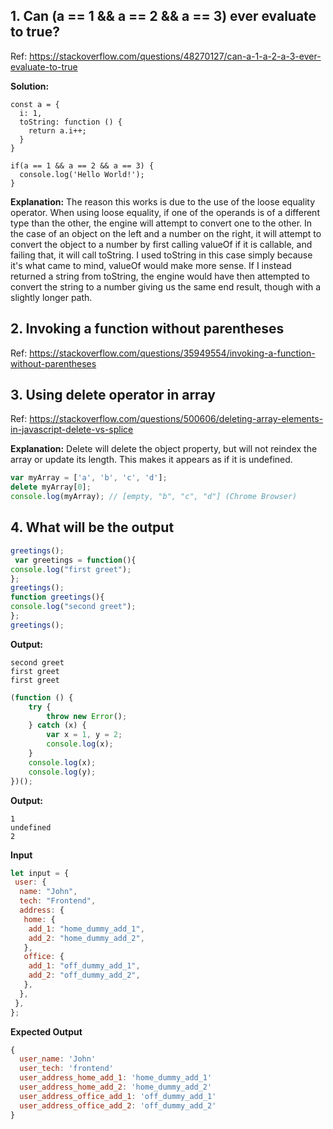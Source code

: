 ## 1. Can (a == 1 && a == 2 && a == 3) ever evaluate to true?
Ref: https://stackoverflow.com/questions/48270127/can-a-1-a-2-a-3-ever-evaluate-to-true

**Solution:**
```
const a = {
  i: 1,
  toString: function () {
    return a.i++;
  }
}

if(a == 1 && a == 2 && a == 3) {
  console.log('Hello World!');
}
```
**Explanation:**
The reason this works is due to the use of the loose equality operator. When using loose equality, if one of the operands is of a different type than the other, the engine will attempt to convert one to the other. In the case of an object on the left and a number on the right, it will attempt to convert the object to a number by first calling valueOf if it is callable, and failing that, it will call toString. I used toString in this case simply because it's what came to mind, valueOf would make more sense. If I instead returned a string from toString, the engine would have then attempted to convert the string to a number giving us the same end result, though with a slightly longer path.


## 2. Invoking a function without parentheses
Ref: https://stackoverflow.com/questions/35949554/invoking-a-function-without-parentheses

## 3. Using delete operator in array
Ref: https://stackoverflow.com/questions/500606/deleting-array-elements-in-javascript-delete-vs-splice

**Explanation:**
Delete will delete the object property, but will not reindex the array or update its length. This makes it appears as if it is undefined.
```javascript
var myArray = ['a', 'b', 'c', 'd'];
delete myArray[0];
console.log(myArray); // [empty, "b", "c", "d"] (Chrome Browser)
```

## 4. What will be the output
```javascript
greetings();
 var greetings = function(){
console.log("first greet");
};
greetings();
function greetings(){
console.log("second greet");
};
greetings();
```
**Output:** 
```
second greet
first greet
first greet
```

```javascript
(function () {
    try {
        throw new Error();
    } catch (x) {
        var x = 1, y = 2;
        console.log(x);
    }
    console.log(x);
    console.log(y);
})();
```
**Output:** 
```
1
undefined
2
```

**Input**
```javascript
let input = {
 user: {
  name: "John",
  tech: "Frontend",
  address: {
   home: {
    add_1: "home_dummy_add_1",
    add_2: "home_dummy_add_2",
   },
   office: {
    add_1: "off_dummy_add_1",
    add_2: "off_dummy_add_2",
   },
  },
 },
};
```
**Expected Output**
```javascript
{
  user_name: 'John'
  user_tech: 'frontend'
  user_address_home_add_1: 'home_dummy_add_1'
  user_address_home_add_2: 'home_dummy_add_2'
  user_address_office_add_1: 'off_dummy_add_1'
  user_address_office_add_2: 'off_dummy_add_2'
}
```
